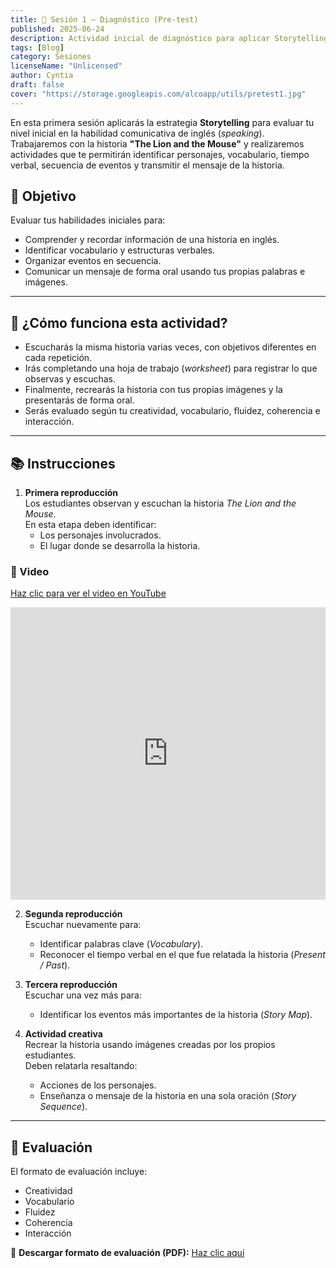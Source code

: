 ```yaml
---
title: 🦁 Sesión 1 – Diagnóstico (Pre-test)
published: 2025-06-24
description: Actividad inicial de diagnóstico para aplicar Storytelling como estrategia didáctica y evaluar habilidades comunicativas en inglés.
tags: [Blog]
category: Sesiones
licenseName: "Unlicensed"
author: Cyntia
draft: false
cover: "https://storage.googleapis.com/alcoapp/utils/pretest1.jpg"
---
```


En esta primera sesión aplicarás la estrategia **Storytelling** para evaluar tu nivel inicial en la habilidad comunicativa de inglés (*speaking*).  
Trabajaremos con la historia **"The Lion and the Mouse"** y realizaremos actividades que te permitirán identificar personajes, vocabulario, tiempo verbal, secuencia de eventos y transmitir el mensaje de la historia.


## 🎯 Objetivo
Evaluar tus habilidades iniciales para:
- Comprender y recordar información de una historia en inglés.
- Identificar vocabulario y estructuras verbales.
- Organizar eventos en secuencia.
- Comunicar un mensaje de forma oral usando tus propias palabras e imágenes.


---

## 🧠 ¿Cómo funciona esta actividad?
- Escucharás la misma historia varias veces, con objetivos diferentes en cada repetición.
- Irás completando una hoja de trabajo (*worksheet*) para registrar lo que observas y escuchas.
- Finalmente, recrearás la historia con tus propias imágenes y la presentarás de forma oral.
- Serás evaluado según tu creatividad, vocabulario, fluidez, coherencia e interacción.

---

## 📚 Instrucciones

1. **Primera reproducción**  
   Los estudiantes observan y escuchan la historia *The Lion and the Mouse*.  
   En esta etapa deben identificar:
   - Los personajes involucrados.
   - El lugar donde se desarrolla la historia.

### 🎥 Video
[Haz clic para ver el video en YouTube](https://www.youtube.com/embed/3pGIeugQUh8?si=Z-86iNze0sGVqBtX)  

<iframe width="100%" height="468" src="https://www.youtube.com/embed/3pGIeugQUh8?si=Z-86iNze0sGVqBtX" title="YouTube video player" frameborder="0" allow="accelerometer; autoplay; clipboard-write; encrypted-media; gyroscope; picture-in-picture; web-share" referrerpolicy="strict-origin-when-cross-origin" allowfullscreen></iframe>

2. **Segunda reproducción**  
   Escuchar nuevamente para:
   - Identificar palabras clave (*Vocabulary*).
   - Reconocer el tiempo verbal en el que fue relatada la historia (*Present / Past*).

3. **Tercera reproducción**  
   Escuchar una vez más para:
   - Identificar los eventos más importantes de la historia (*Story Map*).

4. **Actividad creativa**  
   Recrear la historia usando imágenes creadas por los propios estudiantes.  
   Deben relatarla resaltando:
   - Acciones de los personajes.
   - Enseñanza o mensaje de la historia en una sola oración (*Story Sequence*).

---

## 📝 Evaluación

El formato de evaluación incluye:
- Creatividad
- Vocabulario
- Fluidez
- Coherencia
- Interacción

📄 **Descargar formato de evaluación (PDF):** [Haz clic aquí](https://storage.googleapis.com/alcoapp/utils/pretest-evaluation.pdf)